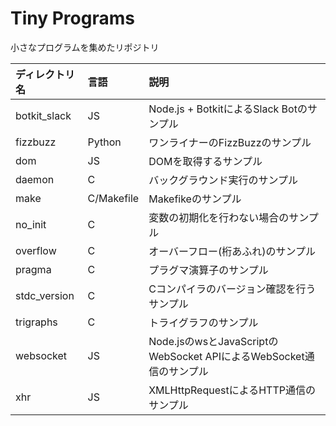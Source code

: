 # Tiny Programs
小さなプログラムを集めたリポジトリ

|ディレクトリ名|言語|説明|
|:--|:--|:--|
|botkit_slack|JS|Node.js + BotkitによるSlack Botのサンプル|
|fizzbuzz|Python|ワンライナーのFizzBuzzのサンプル|
|dom|JS|DOMを取得するサンプル|
|daemon|C|バックグラウンド実行のサンプル|
|make|C/Makefile|Makefikeのサンプル|
|no_init|C|変数の初期化を行わない場合のサンプル|
|overflow|C|オーバーフロー(桁あふれ)のサンプル|
|pragma|C|プラグマ演算子のサンプル|
|stdc_version|C|Cコンパイラのバージョン確認を行うサンプル|
|trigraphs|C|トライグラフのサンプル|
|websocket|JS|Node.jsのwsとJavaScriptのWebSocket APIによるWebSocket通信のサンプル|
|xhr|JS|XMLHttpRequestによるHTTP通信のサンプル|

